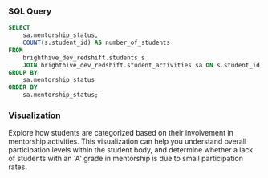 ### SQL Query
```sql mentorship_status_distribution
SELECT 
    sa.mentorship_status, 
    COUNT(s.student_id) AS number_of_students 
FROM 
    brighthive_dev_redshift.students s
    JOIN brighthive_dev_redshift.student_activities sa ON s.student_id = sa.student_id
GROUP BY 
    sa.mentorship_status
ORDER BY 
    sa.mentorship_status;
```

### Visualization

<BarChart
    data={mentorship_status_distribution}
    x=mentorship_status
    y=number_of_students
    labels=true
    title="Distribution of Students by Mentorship Status"
/>

Explore how students are categorized based on their involvement in mentorship activities. This visualization can help you understand overall participation levels within the student body, and determine whether a lack of students with an 'A' grade in mentorship is due to small participation rates.